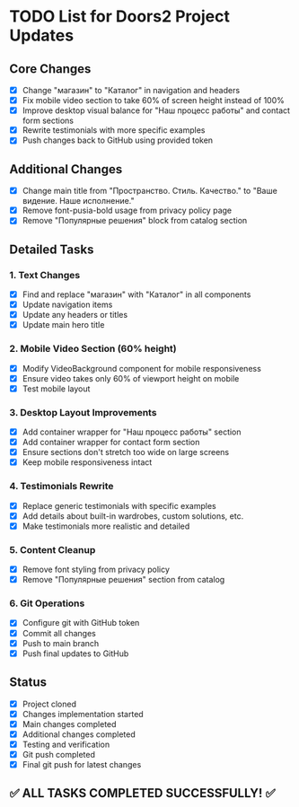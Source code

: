# TODO List for Doors2 Project Updates

## Core Changes
- [x] Change "магазин" to "Каталог" in navigation and headers
- [x] Fix mobile video section to take 60% of screen height instead of 100%
- [x] Improve desktop visual balance for "Наш процесс работы" and contact form sections
- [x] Rewrite testimonials with more specific examples
- [x] Push changes back to GitHub using provided token

## Additional Changes
- [x] Change main title from "Пространство. Стиль. Качество." to "Ваше видение. Наше исполнение."
- [x] Remove font-pusia-bold usage from privacy policy page
- [x] Remove "Популярные решения" block from catalog section

## Detailed Tasks

### 1. Text Changes
- [x] Find and replace "магазин" with "Каталог" in all components
- [x] Update navigation items
- [x] Update any headers or titles
- [x] Update main hero title

### 2. Mobile Video Section (60% height)
- [x] Modify VideoBackground component for mobile responsiveness
- [x] Ensure video takes only 60% of viewport height on mobile
- [x] Test mobile layout

### 3. Desktop Layout Improvements
- [x] Add container wrapper for "Наш процесс работы" section
- [x] Add container wrapper for contact form section
- [x] Ensure sections don't stretch too wide on large screens
- [x] Keep mobile responsiveness intact

### 4. Testimonials Rewrite
- [x] Replace generic testimonials with specific examples
- [x] Add details about built-in wardrobes, custom solutions, etc.
- [x] Make testimonials more realistic and detailed

### 5. Content Cleanup
- [x] Remove font styling from privacy policy
- [x] Remove "Популярные решения" section from catalog

### 6. Git Operations
- [x] Configure git with GitHub token
- [x] Commit all changes
- [x] Push to main branch
- [x] Push final updates to GitHub

## Status
- [x] Project cloned
- [x] Changes implementation started
- [x] Main changes completed
- [x] Additional changes completed
- [x] Testing and verification
- [x] Git push completed
- [x] Final git push for latest changes

## ✅ ALL TASKS COMPLETED SUCCESSFULLY! ✅
